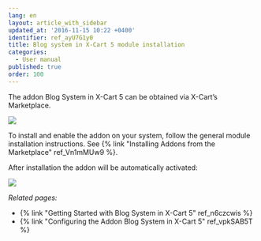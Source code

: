 ```yaml
---
lang: en
layout: article_with_sidebar
updated_at: '2016-11-15 10:22 +0400'
identifier: ref_ayU7G1y0
title: Blog system in X-Cart 5 module installation
categories:
  - User manual
published: true
order: 100
---
```


The addon Blog System in X-Cart 5 can be obtained via X-Cart’s Marketplace. 

![]({{site.baseurl}}/attachments/7505491/8719386.png)

To install and enable the addon on your system, follow the general module installation instructions. See {% link "Installing Addons from the Marketplace" ref_Vn1mMUw9 %}. 

After installation the addon will be automatically activated:

![]({{site.baseurl}}/attachments/7505491/8719387.png)



_Related pages:_

*   {% link "Getting Started with Blog System in X-Cart 5" ref_n6czcwis %}
*   {% link "Configuring the Addon Blog System in X-Cart 5" ref_vpkSAB5T %}
